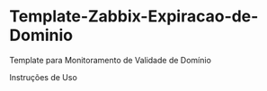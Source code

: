# Template-Zabbix-Expiracao-de-Dominio
Template para Monitoramento de Validade de Domínio


Instruções de Uso
